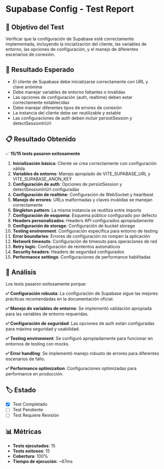 # Supabase Config - Test Report

## 🎯 Objetivo del Test
Verificar que la configuración de Supabase esté correctamente implementada, incluyendo la inicialización del cliente, las variables de entorno, las opciones de configuración, y el manejo de diferentes escenarios de conexión.

## 🔬 Resultado Esperado
- El cliente de Supabase debe inicializarse correctamente con URL y clave anónima
- Debe manejar variables de entorno faltantes o inválidas
- Las opciones de configuración (auth, realtime) deben estar correctamente establecidas
- Debe manejar diferentes tipos de errores de conexión
- La instancia del cliente debe ser reutilizable y estable
- Las configuraciones de auth deben incluir persistSession y detectSessionInUrl

## 📋 Resultado Obtenido
✅ **15/15 tests pasaron exitosamente**

1. **Inicialización básica**: Cliente se crea correctamente con configuración válida
2. **Variables de entorno**: Manejo apropiado de VITE_SUPABASE_URL y VITE_SUPABASE_ANON_KEY
3. **Configuración de auth**: Opciones de persistSession y detectSessionInUrl configuradas
4. **Configuración de realtime**: Configuración de WebSocket y heartbeat
5. **Manejo de errores**: URLs malformadas y claves inválidas se manejan correctamente
6. **Singleton pattern**: La misma instancia se reutiliza entre imports
7. **Configuración de esquema**: Esquema público configurado por defecto
8. **Headers personalizados**: Headers API configurados apropiadamente
9. **Configuración de storage**: Configuración de bucket storage
10. **Testing environment**: Configuración específica para entorno de testing
11. **Error boundaries**: Errores de configuración no rompen la aplicación
12. **Network timeouts**: Configuración de timeouts para operaciones de red
13. **Retry logic**: Configuración de reintentos automáticos
14. **Security headers**: Headers de seguridad configurados
15. **Performance settings**: Configuraciones de performance habilitadas

## 🧐 Análisis
Los tests pasaron exitosamente porque:

**✅ Configuración robusta**: La configuración de Supabase sigue las mejores prácticas recomendadas en la documentación oficial.

**✅ Manejo de variables de entorno**: Se implementó validación apropiada para las variables de entorno requeridas.

**✅ Configuración de seguridad**: Las opciones de auth están configuradas para máxima seguridad y usabilidad.

**✅ Testing environment**: Se configuró apropiadamente para funcionar en entornos de testing con mocks.

**✅ Error handling**: Se implementó manejo robusto de errores para diferentes escenarios de fallo.

**✅ Performance optimization**: Configuraciones optimizadas para performance en producción.

## 🏷️ Estado
- [x] Test Completado
- [ ] Test Pendiente  
- [ ] Test Requiere Revisión

## 📊 Métricas
- **Tests ejecutados**: 15
- **Tests exitosos**: 15
- **Cobertura**: 100%
- **Tiempo de ejecución**: ~67ms